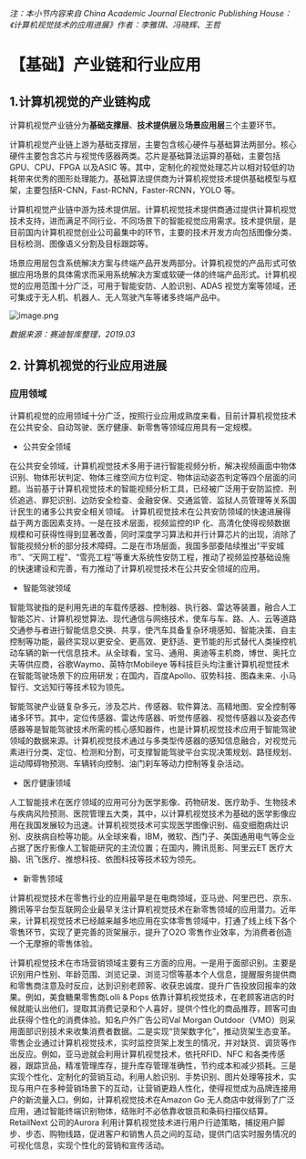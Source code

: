 *注：本小节内容来自 China Academic Journal Electronic Publishing House：《计算机视觉技术的应用进展》作者：李雅琪、冯晓辉、王哲*

# 【基础】产业链和行业应用



## 1.计算机视觉的产业链构成

计算机视觉产业链分为**基础支撑层**、**技术提供层**及**场景应用层**三个主要环节。

计算机视觉产业链上游为基础支撑层，主要包含核心硬件与基础算法两部分。核心硬件主要包含芯片与视觉传感器两类。芯片是基础算法运算的基础，主要包括GPU、CPU、FPGA 以及ASIC 等。其中，定制化的视觉处理芯片以相对较低的功耗带来优秀的图形处理能力。基础算法提供商为计算机视觉技术提供基础模型与框架，主要包括R-CNN，Fast-RCNN，Faster-RCNN，YOLO 等。

计算机视觉产业链中游为技术提供层。计算机视觉技术提供商通过提供计算机视觉技术支持，进而满足不同行业、不同场景下的智能视觉应用需求。技术提供层，是目前国内计算机视觉创业公司最集中的环节，主要的技术开发方向包括图像分类、目标检测、图像语义分割及目标跟踪等。

场景应用层包含系统解决方案与终端产品开发两部分。计算机视觉的产品形式可依据应用场景的具体需求而采用系统解决方案或软硬一体的终端产品形式。计算机视觉的应用范围十分广泛，可用于智能安防、人脸识别、ADAS 视觉方案等领域，还可集成于无人机、机器人、无人驾驶汽车等诸多终端产品中。

![image.png](https://pic.rmb.bdstatic.com/bjh/35fb65bb24295695d00366aaae565a86.png)

*数据来源：赛迪智库整理，2019.03*

## 2. 计算机视觉的行业应用进展

### 应用领域

计算机视觉的应用领域十分广泛，按照行业应用成熟度来看，目前计算机视觉技术在公共安全、自动驾驶、医疗健康、新零售等领域应用具有一定规模。

* 公共安全领域

在公共安全领域，计算机视觉技术多用于进行智能视频分析，解决视频画面中物体识别、物体形状判定、物体三维空间方位判定、物体运动姿态判定等四个层面的问题。当前基于计算机视觉技术的智能视频分析工具，已经被广泛用于安防监控、刑侦追逃、罪犯识别、边防安全检查、金融安保、交通监管、监狱人员管理等关系国计民生的诸多公共安全相关领域。
计算机视觉技术在公共安防领域的快速进展得益于两方面因素支持。一是在技术层面，视频监控的IP 化、高清化使得视频数据规模和可获得性得到显著改善，同时深度学习算法和并行计算芯片的出现，消除了智能视频分析的部分技术障碍。二是在市场层面，我国多部委陆续推出“平安城市”、“天网工程”、“雪亮工程”等重大系统性安防工程，推动了视频监控基础设施的快速建设和完善，有力推动了计算机视觉技术在公共安全领域的应用。

* 智能驾驶领域

智能驾驶指的是利用先进的车载传感器、控制器、执行器、雷达等装置，融合人工智能芯片、计算机视觉算法、现代通信与网络技术，使车与车、路、人、云等道路交通参与者进行智能信息交换、共享，使汽车具备复杂环境感知、智能决策、自主控制等功能，最终实现以更安全、更高效、更舒适、更节能的形式替代人类操控机动车辆的新一代信息技术。从全球看，宝马、通用、奥迪等主机商，博世、奥托立夫等供应商，谷歌Waymo、英特尔Mobileye 等科技巨头均注重计算机视觉技术在智能驾驶场景下的应用研发；在国内，百度Apollo、驭势科技、图森未来、小马智行、文远知行等技术较为领先。

智能驾驶产业链复杂多元，涉及芯片、传感器、软件算法、高精地图、安全控制等诸多环节。其中，定位传感器、雷达传感器、听觉传感器、视觉传感器以及姿态传感器等是智能驾驶技术所需的核心感知器件，也是计算机视觉技术应用于智能驾驶领域的数据来源。计算机视觉技术通过与多类型传感器的感知信息融合，对视觉元素进行分类、定位、检测和分割，可支撑智能驾驶平台实现决策规划、路径规划、运动障碍物预测、车辆转向控制、油门刹车等动力控制等复杂活动。

* 医疗健康领域

人工智能技术在医疗领域的应用可分为医学影像、药物研发、医疗助手、生物技术与疾病风险预测、医院管理五大类，其中，以计算机视觉技术为基础的医学影像应用在我国发展较为迅速。计算机视觉技术可实现医学图像识别、癌变细胞病灶识别、皮肤病自检等功能。从全球来看，IBM，微软、西门子、美国通用电气等企业占据了医疗影像人工智能研究的主流位置；在国内，腾讯觅影、阿里云ET 医疗大脑、讯飞医疗、推想科技、依图科技等技术较为领先。

* 新零售领域

计算机视觉技术在零售行业的应用最早是在电商领域，亚马逊、阿里巴巴、京东、腾讯等平台型互联网企业最早关注计算机视觉技术在新零售领域的应用潜力。近年来，计算机视觉技术已经越来越多地应用在实体零售领域中，打通了线上线下各个零售环节，实现了更完善的货架展示，提升了O2O 零售作业效率，为消费者创造一个无摩擦的零售体验。

计算机视觉技术在市场营销领域主要有三方面的应用。一是用于面部识别。主要是识别用户性别、年龄范围、浏览记录、浏览习惯等基本个人信息，提醒服务提供商和零售商注意及时反应，达到识别老顾客、收获忠诚度、提升广告投放回报率的效果。例如，美食糖果零售商Lolli & Pops 依靠计算机视觉技术，在老顾客进店的时候就能认出他们，提取其消费记录和个人喜好，提供个性化的商品推荐，顾客可由此获得个性化的消费体验。知名户外广告公司Val Morgan Outdoor（VMO）则采用面部识别技术来收集消费者数据。二是实现“货架数字化”，推动货架生态变革。零售企业通过计算机视觉技术，实时监控货架上发生的情况，并对缺货、调货等作出反应。例如，亚马逊就会利用计算机视觉技术，依托RFID、NFC 和各类传感器，跟踪货品，精准管理库存，提升库存管理准确性，节约成本和减少损耗。三是实现个性化、定制化的营销互动。利用人脸识别、手势识别、图片处理等技术，实现与用户在多种营销场景下的互动，让营销更趋人性化，使得视觉成为品牌连接用户的新流量入口。例如，计算机视觉技术在Amazon Go 无人商店中就得到了广泛应用，通过智能终端识别物体，结账时不必依靠收银员和条码扫描仪结算。RetailNext 公司的Aurora 利用计算机视觉技术进行用户行迹策略，捕捉用户脚步、步态、购物线路，促进客户和销售人员之间的互动，提供门店实时服务情况的可视化信息，实现个性化的营销和宣传活动。